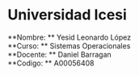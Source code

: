 # **Universidad Icesi**  
**Nombre: ** Yesid Leonardo López  
**Curso: ** Sistemas Operacionales  
**Docente: ** Daniel Barragan  
**Codigo: ** A00056408  

